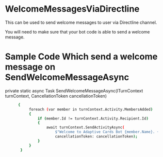# WelcomeMessagesViaDirectline
This can be used to send welcome messages to user via Directline channel.

You will need to make sure that your bot code is able to send a welcome message.

# Sample Code Which send a welcome message on SendWelcomeMessageAsync
private static async Task SendWelcomeMessageAsync(ITurnContext turnContext, CancellationToken cancellationToken)
 ```bash       
       {
            foreach (var member in turnContext.Activity.MembersAdded)
            {
                if (member.Id != turnContext.Activity.Recipient.Id)
                {
                    await turnContext.SendActivityAsync(
                        $"Welcome to Adaptive Cards Bot {member.Name}. {WelcomeText}",
                        cancellationToken: cancellationToken);
                }
            }
        }
 ```
